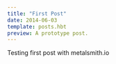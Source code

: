 ```yaml
---
title: "First Post"
date: 2014-06-03
template: posts.hbt
preview: A prototype post.
---
```

Testing first post with metalsmith.io
